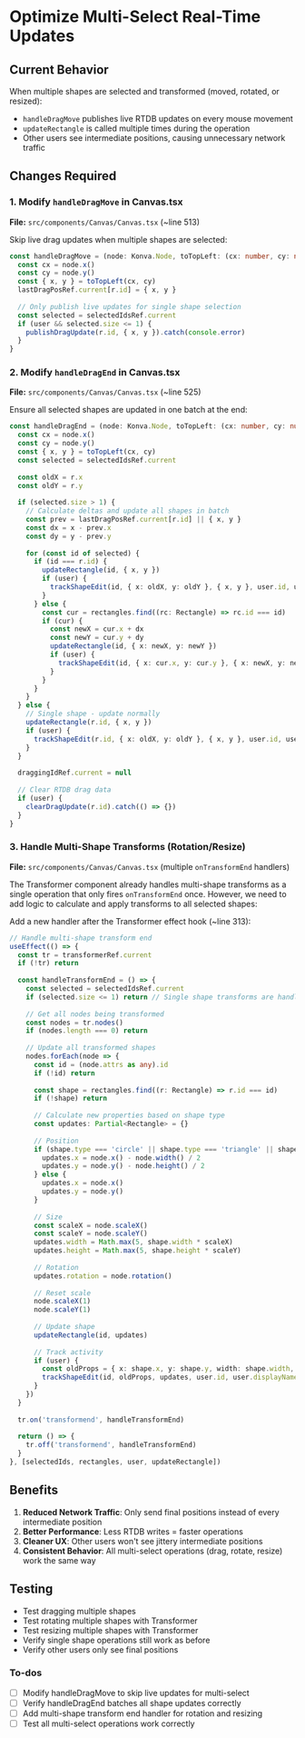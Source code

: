 <!-- 4dd148c0-2b3e-43ec-9f0e-69ba73b4d49e 85534c5a-e156-440e-901e-6cd2ee2daedc -->
# Optimize Multi-Select Real-Time Updates

## Current Behavior

When multiple shapes are selected and transformed (moved, rotated, or resized):

- `handleDragMove` publishes live RTDB updates on every mouse movement
- `updateRectangle` is called multiple times during the operation
- Other users see intermediate positions, causing unnecessary network traffic

## Changes Required

### 1. Modify `handleDragMove` in Canvas.tsx

**File:** `src/components/Canvas/Canvas.tsx` (~line 513)

Skip live drag updates when multiple shapes are selected:

```typescript
const handleDragMove = (node: Konva.Node, toTopLeft: (cx: number, cy: number) => { x: number; y: number }) => {
  const cx = node.x()
  const cy = node.y()
  const { x, y } = toTopLeft(cx, cy)
  lastDragPosRef.current[r.id] = { x, y }
  
  // Only publish live updates for single shape selection
  const selected = selectedIdsRef.current
  if (user && selected.size <= 1) {
    publishDragUpdate(r.id, { x, y }).catch(console.error)
  }
}
```

### 2. Modify `handleDragEnd` in Canvas.tsx

**File:** `src/components/Canvas/Canvas.tsx` (~line 525)

Ensure all selected shapes are updated in one batch at the end:

```typescript
const handleDragEnd = (node: Konva.Node, toTopLeft: (cx: number, cy: number) => { x: number; y: number }) => {
  const cx = node.x()
  const cy = node.y()
  const { x, y } = toTopLeft(cx, cy)
  const selected = selectedIdsRef.current
  
  const oldX = r.x
  const oldY = r.y
  
  if (selected.size > 1) {
    // Calculate deltas and update all shapes in batch
    const prev = lastDragPosRef.current[r.id] || { x, y }
    const dx = x - prev.x
    const dy = y - prev.y
    
    for (const id of selected) {
      if (id === r.id) {
        updateRectangle(id, { x, y })
        if (user) {
          trackShapeEdit(id, { x: oldX, y: oldY }, { x, y }, user.id, user.displayName || 'Unknown User', r.history).catch(console.error)
        }
      } else {
        const cur = rectangles.find((rc: Rectangle) => rc.id === id)
        if (cur) {
          const newX = cur.x + dx
          const newY = cur.y + dy
          updateRectangle(id, { x: newX, y: newY })
          if (user) {
            trackShapeEdit(id, { x: cur.x, y: cur.y }, { x: newX, y: newY }, user.id, user.displayName || 'Unknown User', cur.history).catch(console.error)
          }
        }
      }
    }
  } else {
    // Single shape - update normally
    updateRectangle(r.id, { x, y })
    if (user) {
      trackShapeEdit(r.id, { x: oldX, y: oldY }, { x, y }, user.id, user.displayName || 'Unknown User', r.history).catch(console.error)
    }
  }
  
  draggingIdRef.current = null
  
  // Clear RTDB drag data
  if (user) {
    clearDragUpdate(r.id).catch(() => {})
  }
}
```

### 3. Handle Multi-Shape Transforms (Rotation/Resize)

**File:** `src/components/Canvas/Canvas.tsx` (multiple `onTransformEnd` handlers)

The Transformer component already handles multi-shape transforms as a single operation that only fires `onTransformEnd` once. However, we need to add logic to calculate and apply transforms to all selected shapes:

Add a new handler after the Transformer effect hook (~line 313):

```typescript
// Handle multi-shape transform end
useEffect(() => {
  const tr = transformerRef.current
  if (!tr) return
  
  const handleTransformEnd = () => {
    const selected = selectedIdsRef.current
    if (selected.size <= 1) return // Single shape transforms are handled by individual onTransformEnd
    
    // Get all nodes being transformed
    const nodes = tr.nodes()
    if (nodes.length === 0) return
    
    // Update all transformed shapes
    nodes.forEach(node => {
      const id = (node.attrs as any).id
      if (!id) return
      
      const shape = rectangles.find((r: Rectangle) => r.id === id)
      if (!shape) return
      
      // Calculate new properties based on shape type
      const updates: Partial<Rectangle> = {}
      
      // Position
      if (shape.type === 'circle' || shape.type === 'triangle' || shape.type === 'star') {
        updates.x = node.x() - node.width() / 2
        updates.y = node.y() - node.height() / 2
      } else {
        updates.x = node.x()
        updates.y = node.y()
      }
      
      // Size
      const scaleX = node.scaleX()
      const scaleY = node.scaleY()
      updates.width = Math.max(5, shape.width * scaleX)
      updates.height = Math.max(5, shape.height * scaleY)
      
      // Rotation
      updates.rotation = node.rotation()
      
      // Reset scale
      node.scaleX(1)
      node.scaleY(1)
      
      // Update shape
      updateRectangle(id, updates)
      
      // Track activity
      if (user) {
        const oldProps = { x: shape.x, y: shape.y, width: shape.width, height: shape.height, rotation: shape.rotation }
        trackShapeEdit(id, oldProps, updates, user.id, user.displayName || 'Unknown User', shape.history).catch(console.error)
      }
    })
  }
  
  tr.on('transformend', handleTransformEnd)
  
  return () => {
    tr.off('transformend', handleTransformEnd)
  }
}, [selectedIds, rectangles, user, updateRectangle])
```

## Benefits

1. **Reduced Network Traffic**: Only send final positions instead of every intermediate position
2. **Better Performance**: Less RTDB writes = faster operations
3. **Cleaner UX**: Other users won't see jittery intermediate positions
4. **Consistent Behavior**: All multi-select operations (drag, rotate, resize) work the same way

## Testing

- Test dragging multiple shapes
- Test rotating multiple shapes with Transformer
- Test resizing multiple shapes with Transformer
- Verify single shape operations still work as before
- Verify other users only see final positions

### To-dos

- [ ] Modify handleDragMove to skip live updates for multi-select
- [ ] Verify handleDragEnd batches all shape updates correctly
- [ ] Add multi-shape transform end handler for rotation and resizing
- [ ] Test all multi-select operations work correctly
